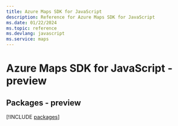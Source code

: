 ```yaml
---
title: Azure Maps SDK for JavaScript
description: Reference for Azure Maps SDK for JavaScript
ms.date: 01/22/2024
ms.topic: reference
ms.devlang: javascript
ms.service: maps
---
```

# Azure Maps SDK for JavaScript - preview
## Packages - preview
[!INCLUDE [packages](maps-index.md)]